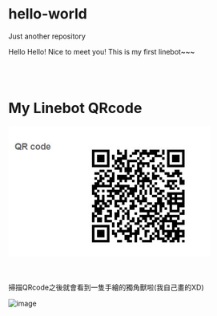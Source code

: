 # hello-world
Just another repository

Hello Hello! Nice to meet you!
This is my first linebot~~~

<br />
<br />

# My Linebot QRcode

![image](https://github.com/a0193034/hello-world/blob/master/QR_code.JPG)

<br />
<br />
掃描QRcode之後就會看到一隻手繪的獨角獸啦(我自己畫的XD)

![image](https://i.imgur.com/b7lg7KE.jpg)
